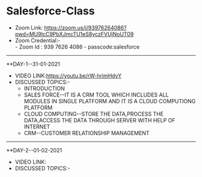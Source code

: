 # Salesforce-Class

- Zoom Link: https://zoom.us/j/93976264086?pwd=MU9IcC9PbXJmcTU1eS8yczFVUjNoUT09 
- Zoom Credential:-  
                   - Zoom Id : 939 7626 4086 
                   - passcode:salesforce

-------------------------------------------------------------------
**DAY-1--31-01-2021
- VIDEO LINK:https://youtu.be/rW-hrimHdyY
- DISCUSSED TOPICS:-
  - INTRODUCTION
  - SALES FORCE--IT IS A CRM TOOL WHICH INCLUDES ALL MODULES IN SINGLE PLATFORM AND IT IS A CLOUD COMPUTIONG PLATFORM
  - CLOUD COMPUTING--STORE THE DATA,PROCESS THE DATA,ACCESS THE DATA THROUGH SERVER WITH HELP OF INTERNET
  - CRM--CUSTOMER RELATIONSHIP MANAGEMENT

-----------------------------------------------------------------------
**DAY-2--01-02-2021
- VIDEO LINK:
- DISCUSSED TOPICS:-
